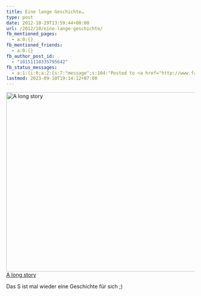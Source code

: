 ```yaml
---
title: Eine lange Geschichte…
type: post
date: 2012-10-29T13:59:44+00:00
url: /2012/10/eine-lange-geschichte/
fb_mentioned_pages:
  - a:0:{}
fb_mentioned_friends:
  - a:0:{}
fb_author_post_id:
  - "10151110335795642"
fb_status_messages:
  - a:1:{i:0;a:2:{s:7:"message";s:104:"Posted to <a href="http://www.facebook.com/10151110335795642" target="_blank">your Facebook Timeline</a>";s:5:"error";s:0:"";}}
lastmod: 2023-09-10T19:14:12+07:00
---
```

<div class="media photo image flickr">
  <a href="http://www.flickr.com/photos/schreibblogade/8134878035/" title="A long story by Patrick Kollitsch, on Flickr"><img src="//farm9.staticflickr.com/8331/8134878035_cf4d457399_z.jpg" width="640" height="480" alt="A long story" /><span>A long story</a></a></div>

  <p>
    Das S ist mal wieder eine Geschichte für sich ;)
  </p>
